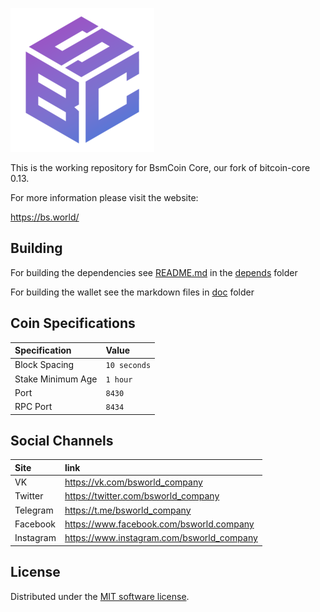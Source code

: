 ![BsmCoin](./img/logo-extended.png)

This is the working repository for BsmCoin Core, our fork of bitcoin-core 0.13.

For more information please visit the website:

 https://bs.world/

## Building

For building the dependencies see [README.md](depends/README.md) in the [depends](depends) folder

For building the wallet see the markdown files in [doc](doc) folder

## Coin Specifications

| Specification | Value |
|:-----------|:-----------|
| Block Spacing | `10 seconds` |
| Stake Minimum Age | `1 hour` |
| Port | `8430` |
| RPC Port | `8434` |

## Social Channels

| Site | link |
|:-----------|:-----------|
| VK | https://vk.com/bsworld_company |
| Twitter | https://twitter.com/bsworld_company |
| Telegram | https://t.me/bsworld_company |
| Facebook | https://www.facebook.com/bsworld.company |
| Instagram | https://www.instagram.com/bsworld_company |


License
---------------------
Distributed under the [MIT software license](http://www.opensource.org/licenses/mit-license.php).
